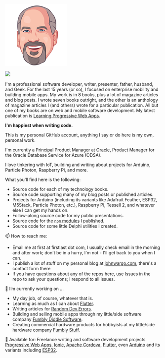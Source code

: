 ![JMW Avatar](https://github.com/johnwargo/johnwargo/blob/main/images/jmw-avatar-200.png)

<img src="https://github-readme-stats.vercel.app/api/?username=johnwargo"/>

I'm a professional software developer, writer, presenter, father, husband, and Geek. For the last 15 years (or so), I focused on enterprise mobility and building mobile apps. My work is in 8 books, plus a lot of magazine articles and blog posts. I wrote seven books outright, and the other is an anthology of magazine articles I (and others) wrote for a particular publication. All but one of my books are on web and mobile software development. My latest publication is [Learning Progressive Web Apps](https://learningpwa.com).

**I'm happiest when writing code.**

This is my personal GitHub account, anything I say or do here is my own, personal work.

I'm currently a Principal Product Manager at [Oracle](https://oracle.com), Product Manager for the Oracle Database Service for Azure (ODSA).

I love tinkering with IoT, building and writing about projects for Arduino, Particle Photon, Raspberry Pi, and more.

What you'll find here is the following:

* Source code for each of my technology books.
* Source code supporting many of my blog posts or published articles.
* Projects for Arduino (including its variants like Adafruit Feather, ESP32, M5Stack, Particle Photon, etc.), Raspberry Pi, Tessell 2, and whatever else I can get my hands on.
* Follow-along source code for my public presentations.
* Source code for the [`npm` modules](https://www.npmjs.com/settings/johnwargo/packages) I published.
* Source code for some little Delphi utilities I created.

📫 How to reach me:

* Email me at first at firstlast dot com, I usually check email in the morning and after work; don't be in a hurry, I'm not - I'll get back to you when I can.
* I publish a lot of stuff on my personal blog at [johnwargo.com](https://johnwargo.com), there's a contact form there
* If you have questions about any of the repos here, use Issues in the repo to ask your questions; I respond to all issues.

🔭 I’m currently working on ...

* My day job, of course, whatever that is.
* Learning as much as I can about [Flutter](https://flutter.dev/).
* Writing articles for [Random Dev Errors](https://randomerrors.dev/).
* Building and selling mobile apps through my little/side software company [Fumbly Diddle Software](https://fumblydiddle.com/).
* Creating commercial hardware products for hobbyists at my little/side hardware company [Fumbly Stuff](https://fumblystuff.com/).

🤔 Available for: Freelance writing and software development projects [Progressive Web Apps](https://learningpwa.com/), [Ionic](https://ionicframework.com/), [Apache Cordova](https://cordova.apache.org/), [Flutter](https://flutter.dev/), even [Arduino](https://www.arduino.cc/) and its variants including [ESP32](https://www.espressif.com/en/products/socs/esp32).

